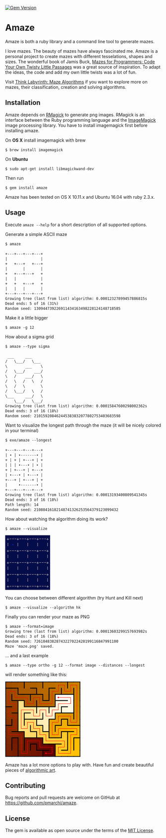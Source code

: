 [![Gem Version](https://badge.fury.io/rb/amaze.svg)](https://badge.fury.io/rb/amaze)

# Amaze

Amaze is both a ruby library and a command line tool to generate mazes.

I love mazes. The beauty of mazes have always fascinated me. Amaze is a personal project to create mazes with different tesselations, shapes and sizes. The wonderful book of Jamis Buck, [Mazes for Programmers: Code Your Own Twisty Little Passages](https://pragprog.com/book/jbmaze/mazes-for-programmers) was a great source of inspiration. To adapt the ideas, the code and add my own little twists was a lot of fun.

Visit [Think Labyrinth: Maze Algorithms](http://www.astrolog.org/labyrnth/algrithm.htm) if you want to explore more on mazes, their classification, creation and solving algorithms.


## Installation

Amaze depends on [RMagick](https://github.com/rmagick/rmagick) to generate png images. RMagick is an interface between the Ruby programming language and the [ImageMagick](http://www.imagemagick.org) image processing library. You have to install imagemagick first before installing amaze.

On **OS X** install imagemagick with brew

    $ brew install imagemagick

On **Ubuntu**

    $ sudo apt-get install libmagickwand-dev

Then run

    $ gem install amaze


Amaze has been tested on OS X 10.11.x and Ubuntu 16.04 with ruby 2.3.x.


## Usage

Execute `amaze --help` for a short description of all supported options.

Generate a simple ASCII maze

    $ amaze

    +---+---+---+---+
    |               |
    +   +---+   +---+
    |       |       |
    +   +---+---+   +
    |   |           |
    +   +   +---+   +
    |   |   |       |
    +---+---+---+---+
    Growing tree (last from list) algorithm: 0.00012327899457886815s
    Dead ends: 5 of 16 (31%)
    Random seed: 130944739226911434163498228124148718585

Make it a little bigger

    $ amaze -g 12

How about a sigma grid

    $ amaze --type sigma
    
     ___     ___
    /   \___/   \___
    \        ___    \
    /   \___/    ___/
    \   /    ___/   \
    /   \   /   \   /
    \   /   \       \
    /   \___/   \   /
    \___     ___/   \
        \___/   \___/
    Growing tree (last from list) algorithm: 0.00015847600298002362s
    Dead ends: 3 of 16 (18%)
    Random seed: 210159208462445383832077802753403683598

Want to visualize the longest path through the maze (it will be nicely colored in your terminal)

    $ exe/amaze --longest
    
    +---+---+---+---+
    | ∙ | ∙-------∙ |
    + | + | +---+ | +
    | | | ∙---∙ | ∙ |
    + | +---+ | +---+
    | ∙---∙ | ∙---∙ |
    +---+ | +---+ | +
    |     ∙-------∙ |
    +---+---+---+---+
    Growing tree (last from list) algorithm: 0.00013193400809541345s
    Dead ends: 3 of 16 (18%)
    Path length: 14
    Random seed: 21088416182148741326253564379123099432
    
How about watching the algorithm doing its work?

    $ amaze --visualize

![Watching the alogorithm generating a maze](support/images/algorithm_animation.gif?raw=true "Visualize Algorithm")

You can choose between different algorithm (try Hunt and Kill next)

    $ amaze --visualize --algorithm hk

Finally you can render your maze as PNG

    $ amaze --format=image
    Growing tree (last from list) algorithm: 0.00013603299157693982s
    Dead ends: 3 of 16 (18%)
    Random seed: 72618483828743227022428199116847991100
    Maze 'maze.png' saved.

... and a last example

    $ amaze --type ortho -g 12 --format image --distances --longest

will render something like this:

![Image of an ortho maze with color coded distances and longest path](support/images/maze_ortho_distances_longest.png?raw=true "Beautiful Maze")

Amaze has a lot more options to play with. Have fun and create beautiful pieces of [algorithmic art](https://en.wikipedia.org/wiki/Algorithmic_art).


## Contributing

Bug reports and pull requests are welcome on GitHub at https://github.com/pmarchi/amaze.


## License

The gem is available as open source under the terms of the [MIT License](http://opensource.org/licenses/MIT).
